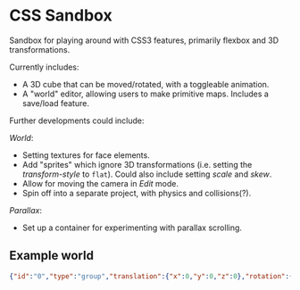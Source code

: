 # CSS Sandbox

Sandbox for playing around with CSS3 features, primarily flexbox and 3D transformations.

Currently includes:

* A 3D cube that can be moved/rotated, with a toggleable animation.
* A "world" editor, allowing users to make primitive maps. Includes a save/load feature.

Further developments could include:

*World*:

* Setting textures for face elements.
* Add "sprites" which ignore 3D transformations (i.e. setting the *transform-style* to `flat`). Could also include setting *scale* and *skew*.
* Allow for moving the camera in *Edit* mode.
* Spin off into a separate project, with physics and collisions(?).

*Parallax*:

* Set up a container for experimenting with parallax scrolling.

## Example world

```json
{"id":"0","type":"group","translation":{"x":0,"y":0,"z":0},"rotation":{"x":0,"y":0,"z":0},"size":{"w":200,"h":200},"colour":{"r":255,"g":0,"b":0,"a":255},"children":[{"id":"1","type":"face","translation":{"x":0,"y":50,"z":0},"rotation":{"x":90,"y":0,"z":0},"size":{"w":200,"h":200},"colour":{"r":255,"g":0,"b":0,"a":255},"children":[]},{"id":"2","type":"face","translation":{"x":0,"y":0,"z":-100},"rotation":{"x":0,"y":0,"z":0},"size":{"w":200,"h":100},"colour":{"r":0,"g":255,"b":0,"a":255},"children":[]},{"id":"3","type":"face","translation":{"x":0,"y":0,"z":100},"rotation":{"x":180,"y":0,"z":0},"size":{"w":200,"h":100},"colour":{"r":0,"g":255,"b":255,"a":255},"children":[]},{"id":"4","type":"face","translation":{"x":-100,"y":0,"z":0},"rotation":{"x":0,"y":90,"z":0},"size":{"w":200,"h":100},"colour":{"r":0,"g":0,"b":255,"a":255},"children":[]},{"id":"5","type":"face","translation":{"x":100,"y":0,"z":0},"rotation":{"x":0,"y":270,"z":0},"size":{"w":200,"h":100},"colour":{"r":255,"g":0,"b":255,"a":255},"children":[]},{"id":"6","type":"face","translation":{"x":0,"y":-50,"z":0},"rotation":{"x":270,"y":0,"z":0},"size":{"w":200,"h":200},"colour":{"r":255,"g":255,"b":0,"a":255},"children":[]}]}
```
